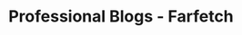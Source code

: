 ---
title: "Professional Blogs - Farfetch" 
menu:
  sidebar:
    name: Professional Blogs @ Farfetch
    identifier: professional-blogs-farfetch
    parent: professional-blogs
    weight: 20
---